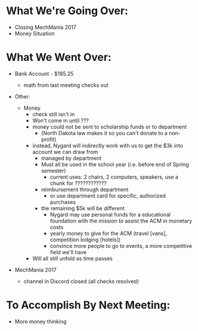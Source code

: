 # What We're Going Over:
-   Closing MechMania 2017
-   Money Situation

# What We Went Over:  

- Bank Account - $185.25
    - math from last meeting checks out

- Other:
    - Money
        - check still isn't in
        - Won't come in until ???
        - money could not be sent to scholarship funds or to department
            - (North Dakota law makes it so you can't donate to a non-profit)
        - instead, Nygard will indirectly work with us to get the $3k into account we can draw from
            - managed by department
            - Must all be used in the school year (i.e. before end of Spring semester)
                - current uses: 2 chairs, 2 computers, speakers, use a chunk for ????????????
            - reimbursement through department
                - or use department card for specific, authorized purchases
            - the remaining $5k will be different
                - Nygard may use personal funds for a educational foundation with the mission to assist the ACM in monetary costs
                - yearly money to give for the ACM (travel [vans], competition lodging [hotels])
                - convince more people to go to events, a more competitive field we'll have
        - Will all still unfold as time passes
- MechMania 2017
    - channel in Discord closed (all checks resolved) 

# To Accomplish By Next Meeting:  
- More money thinking